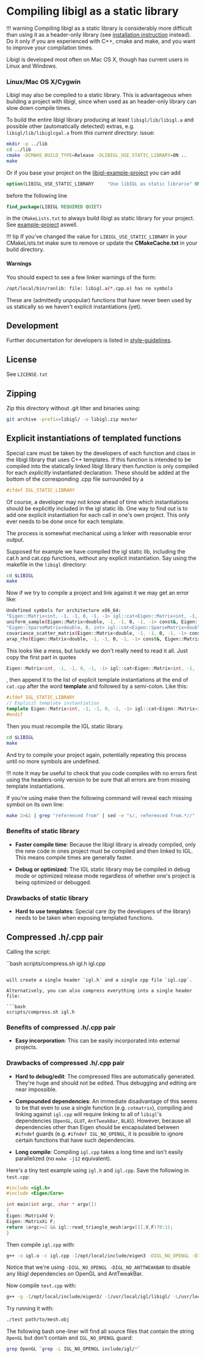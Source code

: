<!-- Hide h3+ from toc  -->
<style>.md-nav--secondary .md-nav__list .md-nav__list { display: none }</style>

# Compiling libigl as a static library

!!! warning
    Compiling libigl as a static library is considerably more difficult
    than using it as a header-only library (see [installation instruction](https://libigl.github.io/#installation) instead). Do
    it only if you are experienced with C++, cmake and make, and you want to
    improve your compilation times.

Libigl is developed most often on Mac OS X, though has current users in Linux and Windows.

### Linux/Mac OS X/Cygwin

Libigl may also be compiled to a static library. This is advantageous when
building a project with libigl, since when used as an header-only library can
slow down compile times.

To build the entire libigl library producing at least `libigl/lib/libigl.a` and
possible other (automatically detected) extras, e.g. `libigl/lib/libiglcgal.a`
from _this current directory_: issue:

```bash
mkdir -p ../lib
cd ../lib
cmake -DCMAKE_BUILD_TYPE=Release -DLIBIGL_USE_STATIC_LIBRARY=ON ..
make
```

Or if you base your project on the [libigl-example-project](https://github.com/libigl/libigl-example-project)
you can add

```cmake
option(LIBIGL_USE_STATIC_LIBRARY     "Use libIGL as static librarie" ON)
```

before the following line

```cmake
find_package(LIBIGL REQUIRED QUIET)
```

in the `CMakeLists.txt` to always build libigl as static library for your project.
See [example-project](./example-project.md) aswell.

!!! tip
    If you've changed the value for `LIBIGL_USE_STATIC_LIBRARY` in your CMakeLists.txt make sure to remove or update the **CMakeCache.txt** in your build directory.

#### Warnings

You should expect to see a few linker warnings of the form:

```bash
/opt/local/bin/ranlib: file: libigl.a(*.cpp.o) has no symbols
```

These are (admittedly unpopular) functions that have never been used by us
statically so we haven't explicit instantiations (yet).


## Development
Further documentation for developers is listed in
[style-guidelines](./style-guidelines.md).

## License
See `LICENSE.txt`

## Zipping
Zip this directory without .git litter and binaries using:

```bash
git archive -prefix=libigl/ -o libigl.zip master
```

## Explicit instantiations of templated functions

Special care must be taken by the developers of each function and
class in the libigl library that uses C++ templates. If this function
is intended to be compiled into the statically linked libigl library
then function is only compiled for each *explicitly* instantiated
declaration. These should be added at the bottom of the corresponding
.cpp file surrounded by a

```cpp
#ifdef IGL_STATIC_LIBRARY
```

Of course, a developer may not know ahead of time which
instantiations should be explicitly included in the igl static lib.
One way to find out is to add one explicit instantiation for each
call in one's own project. This only ever needs to be done once for
each template.

The process is somewhat mechanical using a linker with reasonable error
output.

Supposed for example we have compiled the igl static lib, including the
cat.h and cat.cpp functions, without any explicit instantiation. Say
using the makefile in the `libigl` directory:

```bash
cd $LIBIGL
make
```

Now if we try to compile a project and link against it we may get
an error like:

```bash
Undefined symbols for architecture x86_64:
"Eigen::Matrix<int, -1, -1, 0, -1, -1> igl::cat<Eigen::Matrix<int, -1, -1, 0, -1, -1> >(int, Eigen::Matrix<int, -1, -1, 0, -1, -1> const&, Eigen::Matrix<int, -1, -1, 0, -1, -1> const&)", referenced from:
uniform_sample(Eigen::Matrix<double, -1, -1, 0, -1, -1> const&, Eigen::Matrix<int, -1, -1, 0, -1, -1> const&, int, double, Eigen::Matrix<double, -1, -1, 0, -1, -1>&)in Skinning.o
"Eigen::SparseMatrix<double, 0, int> igl::cat<Eigen::SparseMatrix<double, 0, int> >(int, Eigen::SparseMatrix<double, 0, int> const&, Eigen::SparseMatrix<double, 0, int> const&)", referenced from:
covariance_scatter_matrix(Eigen::Matrix<double, -1, -1, 0, -1, -1> const&, Eigen::Matrix<int, -1, -1, 0, -1, -1> const&, ArapEnergy, Eigen::SparseMatrix<double, 0, int>&)in arap_dof.o
arap_rhs(Eigen::Matrix<double, -1, -1, 0, -1, -1> const&, Eigen::Matrix<int, -1, -1, 0, -1, -1> const&, ArapEnergy, Eigen::SparseMatrix<double, 0, int>&)in arap_dof.o
```

This looks like a mess, but luckily we don't really need to read it
all. Just copy the first part in quotes

```cpp
Eigen::Matrix<int, -1, -1, 0, -1, -1> igl::cat<Eigen::Matrix<int, -1, -1, 0, -1, -1> >(int, Eigen::Matrix<int, -1, -1, 0, -1, -1> const&, Eigen::Matrix<int, -1, -1, 0, -1, -1> const&)
```

, then append it
to the list of explicit template instantiations at the end of
`cat.cpp` after the word
**template** and followed by a semi-colon.
Like this:

```cpp
#ifdef IGL_STATIC_LIBRARY
// Explicit template instantiation
template Eigen::Matrix<int, -1, -1, 0, -1, -1> igl::cat<Eigen::Matrix<int, -1, -1, 0, -1, -1> >(int, Eigen::Matrix<int, -1, -1, 0, -1, -1> const&, Eigen::Matrix<int, -1, -1, 0, -1, -1> const&);
#endif
```

Then you must recompile the IGL static library.

```bash
cd $LIBIGL
make
```

And try to compile your project again, potentially repeating this
process until no more symbols are undefined.

!!! note
    It may be useful to check that you code compiles with
    no errors first using the headers-only version to be sure that all errors are from missing template
    instantiations.

If you're using make then the following command will
reveal each missing symbol on its own line:

```bash
make 2>&1 | grep "referenced from" | sed -e "s/, referenced from.*//"
```

### Benefits of static library

- **Faster compile time**: Because the libigl library
    is already compiled, only the new code in ones project must be
    compiled and then linked to IGL. This means compile times are
    generally faster.

- **Debug or optimized**: The IGL static
    library may be compiled in debug mode or optimized release mode
    regardless of whether one's project is being optimized or
    debugged.

### Drawbacks of static library

- **Hard to use templates**: Special care (by the developers of the library) needs to be taken when exposing templated functions.

## Compressed .h/.cpp pair
Calling the script:

``bash
scripts/compress.sh igl.h igl.cpp
```

will create a single header `igl.h` and a single cpp file `igl.cpp`.

Alternatively, you can also compress everything into a single header file:

```bash
scripts/compress.sh igl.h
```

### Benefits of compressed .h/.cpp pair

- **Easy incorporation**: This can be easily incorporated
  into external projects.

### Drawbacks of compressed .h/.cpp pair

- **Hard to debug/edit**: The compressed files are
  automatically generated. They're huge and should not be edited. Thus
  debugging and editing are near impossible.

- **Compounded dependencies**:
  An immediate disadvantage of this
  seems to be that even to use a single function (e.g.
  `cotmatrix`), compiling and linking against
  `igl.cpp` will require linking to all of `libigl`'s
  dependencies (`OpenGL`, `GLUT`,
  `AntTweakBar`, `BLAS`). However, because all
  dependencies other than Eigen should be encapsulated between
  `#ifndef` guards (e.g. `#ifndef IGL_NO_OPENGL`, it
  is possible to ignore certain functions that have such dependencies.

- **Long compile**: 
  Compiling `igl.cpp` takes a long time and isn't easily parallelized (no `make
  -j12` equivalent).

Here's a tiny test example using `igl.h` and `igl.cpp`. Save the following in `test.cpp`:

```cpp
#include <igl.h>
#include <Eigen/Core>

int main(int argc, char * argv[])
{
Eigen::MatrixXd V;
Eigen::MatrixXi F;
return (argc>=2 && igl::read_triangle_mesh(argv[1],V,F)?0:1);
}
```

Then compile `igl.cpp` with:

```bash
g++ -o igl.o -c igl.cpp -I/opt/local/include/eigen3 -DIGL_NO_OPENGL -DIGL_NO_ANTTWEAKBAR
```

Notice that we're using `-DIGL_NO_OPENGL -DIGL_NO_ANTTWEAKBAR` to disable any libigl dependencies on OpenGL and AntTweakBar.

Now compile `test.cpp` with:

```bash
g++ -g -I/opt/local/include/eigen3/ -I/usr/local/igl/libigl/ -L/usr/local/igl/libigl/ -ligl -DIGL_NO_OPENGL -DIGL_NO_ANTTWEAKBAR -o test
```

Try running it with:

```bash
./test path/to/mesh.obj
```


The following bash one-liner will find all source files that contain the string `OpenGL` but don't contain and `IGL_NO_OPENGL` guard:

```bash
grep OpenGL `grep -L IGL_NO_OPENGL include/igl/*`
```
